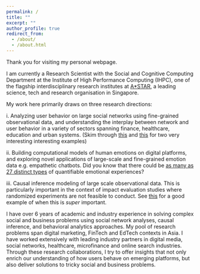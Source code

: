 ```yaml
---
permalink: /
title: ""
excerpt: ""
author_profile: true
redirect_from: 
  - /about/
  - /about.html
---
```


Thank you for visiting my personal webpage.


I am currently a Research Scientist with the Social and Cognitive Computing Department at the Institute of High Performance Computing (IHPC), one of the flagship interdisciplinary research institutes at [A*STAR]({https://www.a-star.edu.sg/}), a leading science, tech and research organisation in Singapore. 

My work here primarily draws on three research directions:

i. Analyzing user behavior on large social networks using fine-grained observational data, and understanding the interplay between network and user behavior in a variety of sectors spanning finance, healthcare, education and urban systems. (Skim through [this]({https://economics.mit.edu/files/7781}) and [this]({https://www.nature.com/articles/ncomms14753}) for two very interesting interesting examples)

ii. Building computational models of human emotions on digital platforms, and exploring novel applications of large-scale and fine-grained emotion data e.g. empathetic chatbots. Did you know that there could be [as many as 27 distinct types]({http://www.pnas.org/content/114/38/E7900}) of quantifiable emotional experiences?

iii. Causal inference modeling of large scale observational data. This is particularly important in the context of impact evaluation studies where randomized experiments are not feasible to conduct. See [this]({https://ai.google/research/pubs/pub41854}) for a good example of when this is *super* important.

I have over 6 years of academic and industry experience in solving complex social and business problems using social network analyses, causal inference, and behavioral analytics approaches. My pool of research problems span digital marketing, FinTech and EdTech contexts in Asia. I have worked extensively with leading industry partners in digital media, social networks, healthcare, microfinance and online search industries. Through these research collaborations, I try to offer insights that not only enrich our understanding of how users behave on emerging platforms, but also deliver solutions to tricky social and business problems.
  

